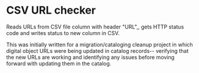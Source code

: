 # CSV URL checker

Reads URLs from CSV file column with header "URL",, gets HTTP status code and writes status to new column in CSV.

This was initially written for a migration/cataloging cleanup project in which digital object URLs were being updated in catalog records-- verifying that the new URLs are working and identifying any issues before moving forward with updating them in the catalog. 
